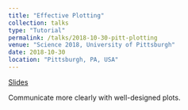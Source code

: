 ```yaml
---
title: "Effective Plotting"
collection: talks
type: "Tutorial"
permalink: /talks/2018-10-30-pitt-plotting
venue: "Science 2018, University of Pittsburgh"
date: 2018-10-30
location: "Pittsburgh, PA, USA"
---
```


[Slides](https://bretthandrews.github.io/files/talks/2018-10-30-pitt-plotting/2018-10-30-pitt-plotting.pdf)

Communicate more clearly with well-designed plots.
